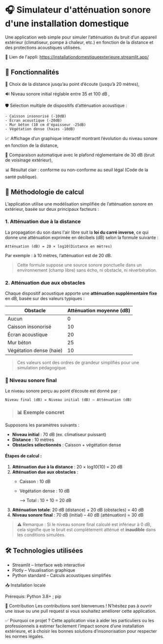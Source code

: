 # 🎧 Simulateur d'atténuation sonore d'une installation domestique
Une application web simple pour simuler l’atténuation du bruit d’un appareil extérieur (climatiseur, pompe à chaleur, etc.) en fonction de la distance et des protections acoustiques utilisées.

🔗 Lien de l'appli: https://installationdomestiqueexterieure.streamlit.app/

## 🌟 Fonctionnalités

📏 Choix de la distance jusqu’au point d’écoute (jusqu’à 20 mètres),

🔊 Niveau sonore initial réglable entre 35 et 100 dB ,

🛡️ Sélection multiple de dispositifs d’atténuation acoustique :

    - Caisson insonorisé (-10dB)
    - Écran acoustique (-20dB)
    - Mur béton (10 cm d'épaisseur -25dB)
    - Végétation dense (haies -10dB)
    
📈 Affichage d’un graphique interactif montrant l’évolution du niveau sonore en fonction de la distance,

🚦 Comparaison automatique avec le plafond réglementaire de 30 dB (bruit de voisinage extérieur),

📊 Résultat clair : conforme ou non-conforme au seuil légal (Code de la santé publique).

## 🧮 Méthodologie de calcul
L’application utilise une modélisation simplifiée de l’atténuation sonore en extérieur, basée sur deux principaux facteurs :

### 1. **Atténuation due à la distance**
La propagation du son dans l'air libre suit la **loi du carré inverse**, ce qui donne une atténuation exprimée en décibels (dB) selon la formule suivante :

    Atténuation (dB) = 20 × log10(Distance en mètres)
        
Par exemple : à 10 mètres, l’atténuation est de 20 dB. 

> Cette formule suppose une source sonore ponctuelle dans un environnement (champ libre) sans écho, ni obstacle, ni réverbération.
>

### 2. **Atténuation due aux obstacles**

Chaque dispositif acoustique apporte une **atténuation supplémentaire fixe** en dB, basée sur des valeurs typiques :

| Obstacle                 | Atténuation moyenne (dB) |
|--------------------------|---------------------------|
| Aucun                    | 0                         |
| Caisson insonorisé       | 10                        |
| Écran acoustique         | 20                        |
| Mur béton                | 25                        |
| Végétation dense (haie)  | 10                        |

> Ces valeurs sont des ordres de grandeur simplifiés pour une simulation pédagogique.


### 🧮 Niveau sonore final

Le niveau sonore perçu au point d’écoute est donné par :

    Niveau final (dB) = Niveau initial (dB) – Atténuation (dB)

> ### 📊 Exemple concret

Supposons les paramètres suivants :
- **Niveau initial** : 70 dB (ex. climatiseur puissant)
- **Distance** : 10 mètres
- **Obstacles sélectionnés** : Caisson + végétation dense

#### Étapes de calcul :
1. **Atténuation due à la distance** :
    20 × log10(10) = 20 dB
2. **Atténuation due aux obstacles** :
    + Caisson : 10 dB
    + Végétation dense : 10 dB
      
        --> Total : 10 + 10 = 20 dB
3. **Atténuation totale**:
    20 dB (distance) + 20 dB (obstacles) = 40 dB
4. **Niveau sonore final** :
    70 dB (initial) – 40 dB (atténuation) = 30 dB

> ⚠️ Remarque : Si le niveau sonore final calculé est inférieur à 0 dB, cela signifie que le bruit est complètement atténué et **inaudible** dans les conditions simulées.

## 🛠 Technologies utilisées
  - Streamlit – Interface web interactive
  - Plotly – Visualisation graphique
  - Python standard – Calculs acoustiques simplifiés

📥 Installation locale

Prérequis:
Python 3.8+ ; 
pip

🤝 Contribution
Les contributions sont bienvenues !
N’hésitez pas à ouvrir une issue ou une pull request si vous souhaitez améliorer cette application.

✅ Pourquoi ce projet ?
Cette application vise à aider les particuliers ou les professionnels à estimer facilement l’impact sonore d’une installation extérieure, et à choisir les bonnes solutions d’insonorisation pour respecter les normes légales.
